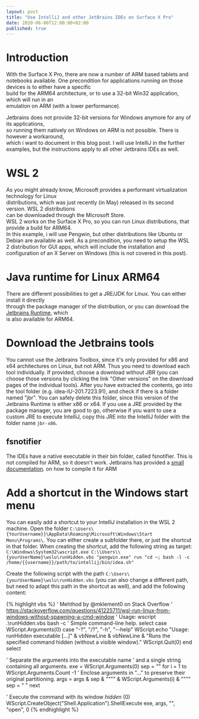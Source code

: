 ```yaml
---
layout: post
title: "Use IntelliJ and other JetBrains IDEs on Surface X Pro"
date: 2020-06-06T12:00:00+02:00
published: true
---
```



# Introduction
With the Surface X Pro, there are now a number of ARM based tablets and notebooks available.
One precondition for applications running on those devices is to either have a specific  
build for the ARM64 architecture, or to use a 32-bit Win32 application, which will run in an  
emulation on ARM (with a lower performance).

Jetbrains does not provide 32-bit versions for Windows anymore for any of its applications,  
so running them natively on Windows on ARM is not possible. There is however a workaround,  
which i want to document in this blog post.
I will use IntelliJ in the further examples, but the instructions apply to all other Jetbrains IDEs as well.

# WSL 2
As you might already know, Microsoft provides a performant virtualization technology for Linux  
distributions, which was just recently (in May) released in its second version. WSL 2 distributions  
can be downloaded through the Microsoft Store.  
WSL 2 works on the Surface X Pro, so you can run Linux distributions, that provide a build for ARM64.  
In this example, i will use Pengwin, but other distributions like Ubuntu or Debian are available as well.
As a precondition, you need to setup the WSL 2 distribution for GUI apps, which will include the installation
and configuration of an X Server on Windows (this is not covered in this post).

# Java runtime for Linux ARM64
There are different possibilities to get a JRE/JDK for Linux. You can either install it directly  
through the package manager of the distribution, or you can download the [Jetbrains Runtime](https://bintray.com/jetbrains/intellij-jbr/jbrsdk11-linux-aarch64/_latestVersion), which  
is also available for ARM64.

# Download the Jetbrains tools
You cannot use the Jetbrains Toolbox, since it's only provided for x86 and x64 architectures on Linux, but not ARM.
Thus you need to download each tool individually. If provided, choose a download without JBR (you can choose those versions
by clicking the link "Other versions" on the download pages of the individual tools).
After you have extracted the contents, go into the tool folder (e.g. idea-IU-201.7223.91), and check if there is a folder named
"jbr". You can safely delete this folder, since this version of the Jetbrains Runtime is either x86 or x64.
If you use a JRE provided by the package manager, you are good to go, otherwise if you want to use a custom
JRE to execute IntelliJ, copy this JRE into the IntelliJ folder with the folder name `jbr-x86`.

## fsnotifier
The IDEs have a native executable in their bin folder, called fsnotifier. This is not compiled for ARM, so it doesn't work.
Jetbrains has provided a [small documentation](https://confluence.jetbrains.com/display/IDEADEV/Compiling+File+Watcher). on how to compile it for ARM

# Add a shortcut in the Windows start menu
You can easily add a shortcut to your IntelliJ installation in the WSL 2 machine.
Open the folder `C:\Users\{YourUsername}}\AppData\Roaming\Microsoft\Windows\Start Menu\Programs\`.
You can either create a subfolder there, or just the shortcut in that folder.
When creating the shortcut, add the following string as target:
`C:\Windows\System32\wscript.exe C:\\Users\\{yourUserName}\wslu\runHidden.vbs "pengwin.exe" run "cd ~; bash -l -c /home/{{username}}/path/to/intellij/bin/idea.sh"`

Create the following script with the path `C:\Users\{yourUserName}\wslu\runHidden.vbs` (you can also change a different path, but need to adapt
this path in the shortcut as well), and add the following content:

{% highlight vbs %}
' Mehthod by @mklement0 on Stack Overflow
' https://stackoverflow.com/questions/41225711/wsl-run-linux-from-windows-without-spawning-a-cmd-window
' Usage: wscript .\runHidden.vbs bash -c <COMMAND>
' Simple command-line help.
select case WScript.Arguments(0)
case "-?", "/?", "-h", "--help"
  WScript.echo "Usage: runHidden executable [...]" & vbNewLine & vbNewLine & "Runs the specified command hidden (without a visible window)."
  WScript.Quit(0)
end select

' Separate the arguments into the executable name
' and a single string containing all arguments.
exe = WScript.Arguments(0)
sep = ""
for i = 1 to WScript.Arguments.Count -1
  ' Enclose arguments in "..." to preserve their original partitioning.
  args = args & sep & """" & WScript.Arguments(i) & """"
  sep = " "
next

' Execute the command with its window *hidden* (0)
WScript.CreateObject("Shell.Application").ShellExecute exe, args, "", "open", 0
{% endhighlight %}